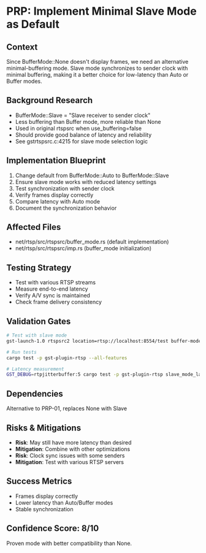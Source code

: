 # PRP: Implement Minimal Slave Mode as Default

## Context
Since BufferMode::None doesn't display frames, we need an alternative minimal-buffering mode. Slave mode synchronizes to sender clock with minimal buffering, making it a better choice for low-latency than Auto or Buffer modes.

## Background Research
- BufferMode::Slave = "Slave receiver to sender clock"
- Less buffering than Buffer mode, more reliable than None
- Used in original rtspsrc when use_buffering=false
- Should provide good balance of latency and reliability
- See gstrtspsrc.c:4215 for slave mode selection logic

## Implementation Blueprint
1. Change default from BufferMode::Auto to BufferMode::Slave
2. Ensure slave mode works with reduced latency settings
3. Test synchronization with sender clock
4. Verify frames display correctly
5. Compare latency with Auto mode
6. Document the synchronization behavior

## Affected Files
- net/rtsp/src/rtspsrc/buffer_mode.rs (default implementation)
- net/rtsp/src/rtspsrc/imp.rs (buffer_mode initialization)

## Testing Strategy
- Test with various RTSP streams
- Measure end-to-end latency
- Verify A/V sync is maintained
- Check frame delivery consistency

## Validation Gates
```bash
# Test with slave mode
gst-launch-1.0 rtspsrc2 location=rtsp://localhost:8554/test buffer-mode=slave ! decodebin ! autovideosink

# Run tests
cargo test -p gst-plugin-rtsp --all-features

# Latency measurement
GST_DEBUG=rtpjitterbuffer:5 cargo test -p gst-plugin-rtsp slave_mode_latency
```

## Dependencies
Alternative to PRP-01, replaces None with Slave

## Risks & Mitigations
- **Risk**: May still have more latency than desired
- **Mitigation**: Combine with other optimizations
- **Risk**: Clock sync issues with some senders
- **Mitigation**: Test with various RTSP servers

## Success Metrics
- Frames display correctly
- Lower latency than Auto/Buffer modes
- Stable synchronization

## Confidence Score: 8/10
Proven mode with better compatibility than None.